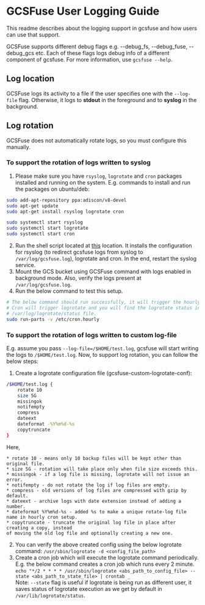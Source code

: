 # GCSFuse User Logging Guide
This readme describes about the logging support in gcsfuse and how users can use
that support.

GCSFuse supports different debug flags e.g. --debug_fs, --debug_fuse, 
--debug_gcs etc. Each of these flags logs debug info of a different component
of gcsfuse. For more information, use `gcsfuse --help`.

## Log location
GCSFuse logs its activity to a file if the user specifies one with the `--log-file`
flag. Otherwise, it logs to **stdout** in the foreground and to **syslog** in the background.

## Log rotation
GCSFuse does not automatically rotate logs, so you must configure this manually.

### To support the rotation of logs written to syslog
1. Please make sure you have `rsyslog`, `logrotate` and `cron` packages installed
and running on the system.
E.g. commands to install and run the packages on ubuntu/deb:
```bash
sudo add-apt-repository ppa:adiscon/v8-devel
sudo apt-get update
sudo apt-get install rsyslog logrotate cron

sudo systemctl start rsyslog
sudo systemctl start logrotate
sudo systemctl start cron
```
2. Run the shell script located at [this](https://github.com/GoogleCloudPlatform/gcsfuse/blob/master/tools/log_rotate/install_script.sh) location.
It installs the configuration for rsyslog (to redirect gcsfuse logs from
syslog to `/var/log/gcsfuse.log`), logrotate and cron. In the end, restart the
syslog service.
3. Mount the GCS bucket using GCSFuse command with logs enabled in background mode.
Also, verify the logs present at `/var/log/gcsfuse.log`.
4. Run the below command to test this setup.
```bash
# The below command should run successfully, it will trigger the hourly cron job.
# Cron will trigger logrotate and you will find the logrotate status in
# /var/log/logrotate/status file.
sudo run-parts -v /etc/cron.hourly 
```

### To support the rotation of logs written to custom log-file
E.g. assume you pass `--log-file=/$HOME/test.log`, gcsfuse will start writing
the logs to `/$HOME/test.log`. Now, to support log rotation, you can follow the
below steps:

1. Create a logrotate configuration file (gcsfuse-custom-logrotate-conf):
```bash
/$HOME/test.log {
    rotate 10
    size 5G
    missingok
    notifempty
    compress
    dateext
    dateformat -%Y%m%d-%s
    copytruncate
}
```

Here,
``` text
* rotate 10 - means only 10 backup files will be kept other than original file.
* size 5G - rotation will take place only when file size exceeds this.
* missingok - if a log file is missing, logrotate will not issue an error.
* notifempty - do not rotate the log if log files are empty.
* compress - old versions of log files are compressed with gzip by default.
* dateext - archive logs with date extension instead of adding a number.
* dateformat %Y%m%d-%s - added %s to make a unique rotate-log file name in hourly cron setup.
* copytruncate - truncate the original log file in place after creating a copy, instead 
of moving the old log file and optionally creating a new one.
```
2. You can verify the above created config using the below logrotate command:
   `/usr/sbin/logrotate -d <config_file_path>`
3. Create a cron job which will execute the logrotate command periodically. E.g.
the below command creates a cron job which runs every 2 minute. 
`echo "*/2 * * * * /usr/sbin/logrotate <abs_path_to_config_file> --state <abs_path_to_state_file> | crontab _`  
Note: `--state` flag is useful if logrotate is being run as different user, it saves
status of logrotate execution as we get by default in `/var/lib/logrotate/status`.

